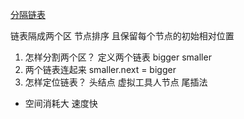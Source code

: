 [分隔链表]()

链表隔成两个区 节点排序 且保留每个节点的初始相对位置

1. 怎样分割两个区？
    定义两个链表 bigger smaller
2. 两个链表连起来
    smaller.next = bigger
3. 怎样定位链表？ 头结点 虚拟工具人节点 尾插法

- 空间消耗大 速度快
